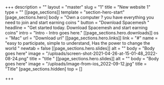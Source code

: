 +++
description = ""
layout = "master"
slug = "1"
title = "New website 1"
type = ""
[[page_sections]]
template = "section-hero-start"
[page_sections.hero]
body = "Own a computer ? you have everything you need to join and start earning coins "
button = "Download Spacemesh "
headline = "Get started today. Download Spacemesh and start earning coins"
intro = "Intro - Intro goes here."
[[page_sections.hero.downloads]]
os = "Mac"
url = "Download url"
[[page_sections.hero.links]]
link = "#"
name = "easy to participate, simple to understand, Has the power to change the world "
newtab = false
[[page_sections.hero.slides]]
alt = ""
body = "Body goes here"
image = "/uploads/screen-shot-2021-04-26-at-15-01-48_2022-08-24.png"
title = "title "
[[page_sections.hero.slides]]
alt = ""
body = "Body goes here"
image = "/uploads/image-from-ios_2022-09-12.jpg"
title = "Title"
[page_sections.hidden]
top = []

+++
